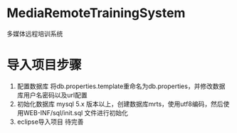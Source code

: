 # MediaRemoteTrainingSystem
多媒体远程培训系统

# 导入项目步骤
1. 配置数据库
将db.properties.template重命名为db.properties，并修改数据库用户名密码以及url配置
2. 初始化数据库
mysql 5.x 版本以上，创建数据库mrts，使用utf8编码，然后使用WEB-INF/sql/init.sql 文件进行初始化  
3. eclipse导入项目
待完善
